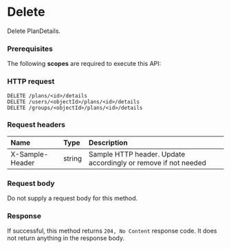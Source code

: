 # Delete

Delete PlanDetails.
### Prerequisites
The following **scopes** are required to execute this API: 
### HTTP request
<!-- { "blockType": "ignored" } -->
```http
DELETE /plans/<id>/details
DELETE /users/<objectId>/plans/<id>/details
DELETE /groups/<objectId>/plans/<id>/details

```
### Request headers
| Name       | Type | Description|
|:---------------|:--------|:----------|
| X-Sample-Header  | string  | Sample HTTP header. Update accordingly or remove if not needed|

### Request body
Do not supply a request body for this method.


### Response
If successful, this method returns `204, No Content` response code. It does not return anything in the response body.


<!-- uuid: abb37631-0fe1-4c83-9014-da32d29c6694
2015-10-16 23:06:07 UTC -->
<!-- {
  "type": "#page.annotation",
  "description": "Delete",
  "keywords": "",
  "section": "documentation",
  "tocPath": ""
}-->